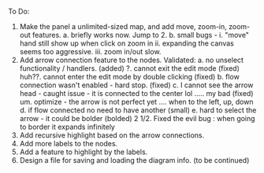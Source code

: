 To Do:

1. Make the panel a unlimited-sized map, and add move, zoom-in, zoom-out features.
   a. briefly works now. Jump to 2.
   b. small bugs - 
       i. "move" hand still show up when click on zoom in
       ii. expanding the canvas seems too aggressive.
       iii. zoom in/out slow.
2. Add arrow connection feature to the nodes. Validated:
   a. no unselect functionality / handlers. (added)
        ?. cannot exit the edit mode (fixed)
           huh??. cannot enter the edit mode by double clicking  (fixed)
   b. flow connection wasn't enabled - hard stop. (fixed) 
   c. I cannot see the arrow head - caught issue - it is connected to the center lol ..... my bad (fixed)
       um. optimize - the arrow is not perfect yet .... when to the left, up, down 
   d. if flow connected no need to have another (small)
   e. hard to select the arrow - it could be bolder (bolded)
2 1/2. Fixed the evil bug : when going to border it expands infinitely 
3. Add recursive highlight based on the arrow connections.
4. Add more labels to the nodes.
5. Add a feature to highlight by the labels.
6. Design a file for saving and loading the diagram info.
(to be continued)